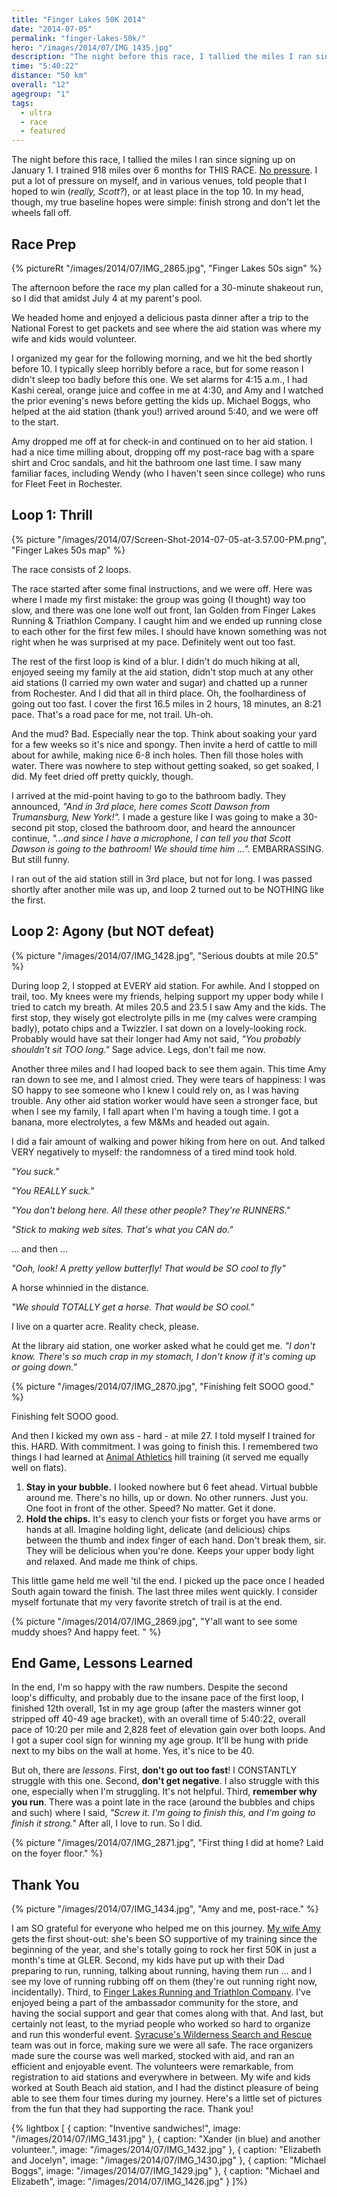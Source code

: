 ```yaml
---
title: "Finger Lakes 50K 2014"
date: "2014-07-05"
permalink: "finger-lakes-50k/"
hero: "/images/2014/07/IMG_1435.jpg"
description: "The night before this race, I tallied the miles I ran since signing up on January 1. I trained 918 miles over 6 months for THIS RACE. My goal? Finish strong and don't let the wheels fall off."
time: "5:40:22"
distance: "50 km"
overall: "12"
agegroup: "1"
tags:
  - ultra
  - race
  - featured
---
```


The night before this race, I tallied the miles I ran since signing up on January 1. I trained 918 miles over 6 months for THIS RACE. [No pressure](https://twitter.com/scottpdawson/status/485194644339560450). I put a lot of pressure on myself, and in various venues, told people that I hoped to win (_really, Scott?_), or at least place in the top 10. In my head, though, my true baseline hopes were simple: finish strong and don't let the wheels fall off.

## Race Prep

{% pictureRt "/images/2014/07/IMG_2865.jpg", "Finger Lakes 50s sign" %}

The afternoon before the race my plan called for a 30-minute shakeout run, so I did that amidst July 4 at my parent's pool.

We headed home and enjoyed a delicious pasta dinner after a trip to the National Forest to get packets and see where the aid station was where my wife and kids would volunteer.

I organized my gear for the following morning, and we hit the bed shortly before 10. I typically sleep horribly before a race, but for some reason I didn't sleep too badly before this one. We set alarms for 4:15 a.m., I had Kashi cereal, orange juice and coffee in me at 4:30, and Amy and I watched the prior evening's news before getting the kids up. Michael Boggs, who helped at the aid station (thank you!) arrived around 5:40, and we were off to the start.

Amy dropped me off at for check-in and continued on to her aid station. I had a nice time milling about, dropping off my post-race bag with a spare shirt and Croc sandals, and hit the bathroom one last time. I saw many familiar faces, including Wendy (who I haven't seen since college) who runs for Fleet Feet in Rochester.

## Loop 1: Thrill

{% picture "/images/2014/07/Screen-Shot-2014-07-05-at-3.57.00-PM.png", "Finger Lakes 50s map" %}

The race consists of 2 loops.

The race started after some final instructions, and we were off. Here was where I made my first mistake: the group was going (I thought) way too slow, and there was one lone wolf out front, Ian Golden from Finger Lakes Running & Triathlon Company. I caught him and we ended up running close to each other for the first few miles. I should have known something was not right when he was surprised at my pace. Definitely went out too fast.

The rest of the first loop is kind of a blur. I didn't do much hiking at all, enjoyed seeing my family at the aid station, didn't stop much at any other aid stations (I carried my own water and sugar) and chatted up a runner from Rochester. And I did that all in third place. Oh, the foolhardiness of going out too fast. I cover the first 16.5 miles in 2 hours, 18 minutes, an 8:21 pace. That's a road pace for me, not trail. Uh-oh.

And the mud? Bad. Especially near the top. Think about soaking your yard for a few weeks so it's nice and spongy. Then invite a herd of cattle to mill about for awhile, making nice 6-8 inch holes. Then fill those holes with water. There was nowhere to step without getting soaked, so get soaked, I did. My feet dried off pretty quickly, though.

I arrived at the mid-point having to go to the bathroom badly. They announced, *"And in 3rd place, here comes Scott Dawson from Trumansburg, New York!".* I made a gesture like I was going to make a 30-second pit stop, closed the bathroom door, and heard the announcer continue, *"...and since I have a microphone, I can tell you that Scott Dawson is going to the bathroom! We should time him ...".* EMBARRASSING. But still funny.

I ran out of the aid station still in 3rd place, but not for long. I was passed shortly after another mile was up, and loop 2 turned out to be NOTHING like the first.

## Loop 2: Agony (but NOT defeat)

{% picture "/images/2014/07/IMG_1428.jpg", "Serious doubts at mile 20.5" %}

During loop 2, I stopped at EVERY aid station. For awhile. And I stopped on trail, too. My knees were my friends, helping support my upper body while I tried to catch my breath. At miles 20.5 and 23.5 I saw Amy and the kids. The first stop, they wisely got electrolyte pills in me (my calves were cramping badly), potato chips and a Twizzler. I sat down on a lovely-looking rock. Probably would have sat their longer had Amy not said, *"You probably shouldn't sit TOO long."* Sage advice. Legs, don't fail me now.

Another three miles and I had looped back to see them again. This time Amy ran down to see me, and I almost cried. They were tears of happiness: I was SO happy to see someone who I knew I could rely on, as I was having trouble. Any other aid station worker would have seen a stronger face, but when I see my family, I fall apart when I'm having a tough time. I got a banana, more electrolytes, a few M&Ms and headed out again.

I did a fair amount of walking and power hiking from here on out. And talked VERY negatively to myself: the randomness of a tired mind took hold.

_"You suck."_

_"You REALLY suck."_

_"You don't belong here. All these other people? They're RUNNERS."_

_"Stick to making web sites. That's what you CAN do."_

... and then ...

_"Ooh, look! A pretty yellow butterfly! That would be SO cool to fly"_

A horse whinnied in the distance.

_"We should TOTALLY get a horse. That would be SO cool."_

I live on a quarter acre. Reality check, please.

At the library aid station, one worker asked what he could get me. *"I don't know. There's so much crap in my stomach, I don't know if it's coming up or going down."*

{% picture "/images/2014/07/IMG_2870.jpg", "Finishing felt SOOO good." %}

Finishing felt SOOO good.

And then I kicked my own ass - hard - at mile 27. I told myself I trained for this. HARD. With commitment. I was going to finish this. I remembered two things I had learned at [Animal Athletics](http://animalathleticspdx.com/) hill training (it served me equally well on flats).

1. **Stay in your bubble.** I looked nowhere but 6 feet ahead. Virtual bubble around me. There's no hills, up or down. No other runners. Just you. One foot in front of the other. Speed? No matter. Get it done.
2. **Hold the chips.** It's easy to clench your fists or forget you have arms or hands at all. Imagine holding light, delicate (and delicious) chips between the thumb and index finger of each hand. Don't break them, sir. They will be delicious when you're done. Keeps your upper body light and relaxed. And made me think of chips.

This little game held me well 'til the end. I picked up the pace once I headed South again toward the finish. The last three miles went quickly. I consider myself fortunate that my very favorite stretch of trail is at the end.

{% picture "/images/2014/07/IMG_2869.jpg", "Y'all want to see some muddy shoes? And happy feet. " %}

## End Game, Lessons Learned

In the end, I'm so happy with the raw numbers. Despite the second loop's difficulty, and probably due to the insane pace of the first loop, I finished 12th overall, 1st in my age group (after the masters winner got stripped off 40-49 age bracket), with an overall time of 5:40:22, overall pace of 10:20 per mile and 2,828 feet of elevation gain over both loops. And I got a super cool sign for winning my age group. It'll be hung with pride next to my bibs on the wall at home. Yes, it's nice to be 40.

But oh, there are _lessons_. First, **don't go out too fast**! I CONSTANTLY struggle with this one. Second, **don't get negative**. I also struggle with this one, especially when I'm struggling. It's not helpful. Third, **remember why you run**. There was a point late in the race (around the bubbles and chips and such) where I said, _"Screw it. I'm going to finish this, and I'm going to finish it strong."_ After all, I love to run. So I did.

{% picture "/images/2014/07/IMG_2871.jpg", "First thing I did at home? Laid on the foyer floor." %}

## Thank You

{% picture "/images/2014/07/IMG_1434.jpg", "Amy and me, post-race." %}

I am SO grateful for everyone who helped me on this journey. [My wife Amy](http://skirtrunner.com) gets the first shout-out: she's been SO supportive of my training since the beginning of the year, and she's totally going to rock her first 50K in just a month's time at GLER. Second, my kids have put up with their Dad preparing to run, running, talking about running, having them run ... and I see my love of running rubbing off on them (they're out running right now, incidentally). Third, to [Finger Lakes Running and Triathlon Company](https://www.facebook.com/FLRTC). I've enjoyed being a part of the ambassador community for the store, and having the social support and gear that comes along with that. And last, but certainly not least, to the myriad people who worked so hard to organize and run this wonderful event. [Syracuse's Wilderness Search and Rescue](http://www.wsar.org/) team was out in force, making sure we were all safe. The race organizers made sure the course was well marked, stocked with aid, and ran an efficient and enjoyable event. The volunteers were remarkable, from registration to aid stations and everywhere in between. My wife and kids worked at South Beach aid station, and I had the distinct pleasure of being able to see them four times during my journey. Here's a little set of pictures from the fun that they had supporting the race. Thank you!

{% lightbox [
    { caption: "Inventive sandwiches!", image: "/images/2014/07/IMG_1431.jpg" },
    { caption: "Xander (in blue) and another volunteer.", image: "/images/2014/07/IMG_1432.jpg" },
    { caption: "Elizabeth and Jocelyn", image: "/images/2014/07/IMG_1430.jpg" },
    { caption: "Michael Boggs", image: "/images/2014/07/IMG_1429.jpg" },
    { caption: "Michael and Elizabeth", image: "/images/2014/07/IMG_1426.jpg" }
]%}
